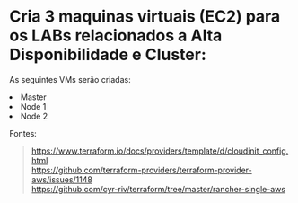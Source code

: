 # Cria 3 maquinas virtuais (EC2) para os LABs relacionados a Alta Disponibilidade e Cluster:

As seguintes VMs serão criadas:

<li> Master 
<li> Node 1
<li> Node 2

Fontes:

> https://www.terraform.io/docs/providers/template/d/cloudinit_config.html <br>
> https://github.com/terraform-providers/terraform-provider-aws/issues/1148 <br>
> https://github.com/cyr-riv/terraform/tree/master/rancher-single-aws
